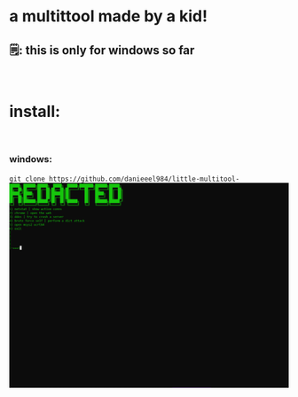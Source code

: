 

<h1>a multittool made by a kid!</h1>

<h2>🗒: this is only for windows so far</h2>

<br>

<h1>install:</h1>
<br>
<h3>windows:</h3>
<code>git clone https://github.com/danieeel984/little-multitool-</code>
<img src="preview.png" alt="preview">
